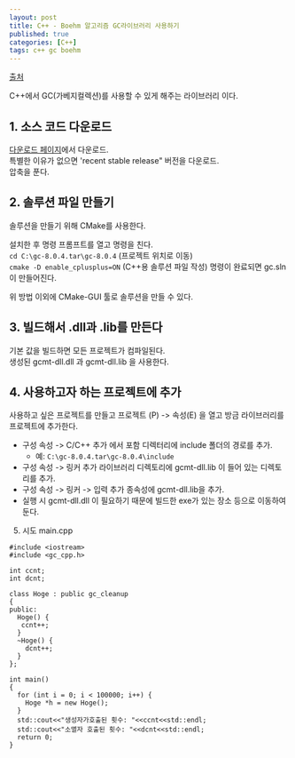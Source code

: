 ```yaml
---
layout: post
title: C++ - Boehm 알고리즘 GC라이브러리 사용하기
published: true
categories: [C++]
tags: c++ gc boehm
---
```

[출처](https://qiita.com/Gajumaru/items/195adf964d3932e6dc57 )   
  
C++에서 GC(가베지컬렉션)를 사용할 수 있게 해주는 라이브러리 이다.  
  
## 1. 소스 코드 다운로드
[다운로드 페이지](https://github.com/ivmai/bdwgc/wiki/Download )에서 다운로드.  
특별한 이유가 없으면 'recent stable release" 버전을 다운로드.  
압축을 푼다.  
  
  
## 2. 솔루션 파일 만들기
솔루션을 만들기 위해 CMake를 사용한다.  
  
설치한 후 명령 프롬프트를 열고 명령을 친다.  
`cd C:\gc-8.0.4.tar\gc-8.0.4` (프로젝트 위치로 이동)  
`cmake -D enable_cplusplus=ON` (C++용 솔루션 파일 작성)
명령이 완료되면 gc.sln 이 만들어진다.  
  
위 방법 이외에 CMake-GUI 툴로 솔루션을 만들 수 있다.  
  
  
## 3. 빌드해서 .dll과 .lib를 만든다
기본 값을 빌드하면 모든 프로젝트가 컴파일된다.  
생성된 gcmt-dll.dll 과 gcmt-dll.lib 을 사용한다.  
  
  
## 4. 사용하고자 하는 프로젝트에 추가
사용하고 싶은 프로젝트를 만들고 프로젝트 (P) -> 속성(E) 을 열고 방금 라이브러리를 프로젝트에 추가한다.  
- 구성 속성 -> C/C++ 추가  에서 포함 디렉터리에 include 폴더의 경로를 추가.
    - 예: `C:\gc-8.0.4.tar\gc-8.0.4\include`
- 구성 속성 -> 링커   추가 라이브러리 디렉토리에 gcmt-dll.lib 이 들어 있는 디렉토리를 추가.
- 구성 속성 -> 링커 -> 입력   추가 종속성에 gcmt-dll.lib을 추가.
- 실행 시 gcmt-dll.dll 이 필요하기 때문에 빌드한 exe가 있는 장소 등으로 이동하여 둔다.
  
  
  
5. 시도
main.cpp  
```
#include <iostream>
#include <gc_cpp.h>

int ccnt;
int dcnt;

class Hoge : public gc_cleanup
{
public:
  Hoge() {
   ccnt++;
  }
  ~Hoge() {
    dcnt++;
  }
};

int main()
{
  for (int i = 0; i < 100000; i++) {
    Hoge *h = new Hoge();
  }
  std::cout<<"생성자가호출된 횟수: "<<ccnt<<std::endl;
  std::cout<<"소멸자 호출된 횟수: "<<dcnt<<std::endl;
  return 0;
}  
```
  